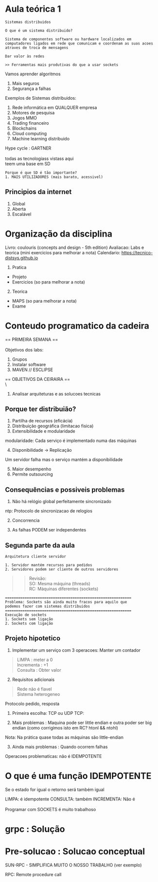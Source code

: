 # Aula teórica 1

```
Sistemas distribuidos

O que é um sistema distribuido?

Sistema de componentes software ou hardware localizados em computadores ligados em rede que comunicam e coordenam as suas acoes atraves de troca de mensagens

Dar valor às redes

>> Ferramentas mais produtivas do que a usar sockets
```
Vamos aprender algoritmos
1. Mais seguros
2. Segurança a falhas


Exemplos de Sistemas distribuidos:
1. Rede informática em QUALQUER empresa
2. Motores de pesquisa
3. Jogos MMO
4. Trading financeiro
5. Blockchains
6. Cloud computing
7. Machine learning distribuido

Hype cycle : GARTNER \
\
todas as tecnologiass vistass aqui \
teem uma base em SD

```
Porque é que SD é tão importante?
1. MAIS UTILIZADORES (mais barato, acessivel)
```

## Principios da internet
1. Global
2. Aberta
3. Escalável

# Organização da disciplina

Livro: coulouris (concepts and design - 5th edition)
Avaliacao: Labs e teorica (mini exercicios para melhorar a nota)
Calendario: https://tecnico-distsys.github.io

1. Pratica
- Projeto
- Exercicios (so para melhorar a nota)

2. Teorica
- MAPS (so para melhorar a nota)
- Exame

# Conteudo programatico da cadeira

== PRIMEIRA SEMANA == \
\
Objetivos dos labs:
1. Grupos
2. Instalar software
3. MAVEN // ESCLIPSE

== OBJETIVOS DA CEIRAIRA == \
\
1. Analisar arquiteturas e as solucoes tecnicas

## Porque ter distribuião?
1. Partilha de recursos (eficácia)
2. Distribuição geográfica (limitacao fisica)
3. Extensibilidade e modularidade

modularidade: Cada serviço é implementado numa das máquinas

4. Disponibilidade -> Replicação

Um servidor falha mas o serviço mantém a disponibilidade

5. Maior desempenho
6. Permite outsourcing

## Consequências e possiveis problemas

1. Não há relógio global perfeitamente sincronizado

ntp: Protocolo de sincronizacao de relogios

2. Concorrencia

3. As falhas PODEM ser independentes


## Segunda parte da aula

```
Arquitetura cliente servidor

1. Servidor mantém recursos para pedidos
2. Servidores podem ser cliente de outros servidores
```

>> Revisão: \
>> SO: Mesma máquina (threads)\
>> RC: Máquinas diferentes (sockets)

```
==========================================================
Problema: Sockets são ainda muito fracos para aquilo que
podemos fazer com sistemas distribuidos
==========================================================
Execução de sockets
1. Sockets sem ligação
2. Sockets com ligação
```

## Projeto hipotetico
1. Implementar um serviço com 3 operacoes: Manter um contador
> LIMPA : meter a 0 \
> Incrementa : +1 \
> Consulta : Obter valor
2. Requisitos adicionais
> Rede não é fiavel \
> Sistema heterogeneo

Protocolo pedido, resposta

1. Primeira escolha: TCP ou UDP
TCP:

2. Mais problemas : Maquina pode ser little endian e outra poder ser big endian
(como corrigimos isto em RC? htonl && ntohl)

Nota: Na prática quase todas as máquinas são little-endian

3. Ainda mais problemas : Quando ocorrem falhas

Operacoes problematicas: não é IDEMPOTENTE

# O que é uma função IDEMPOTENTE
Se o estado for igual o retorno será também igual

LIMPA: é idempotente
CONSULTA: também
INCREMENTA: Não é
\
\
Programar com SOCKETS é muito trabalhoso

# grpc : Solução

# Pre-solucao : Solucao conceptual
SUN-RPC - SIMPLIFICA MUITO O NOSSO TRABALHO
(ver exemplo)

RPC: Remote procedure call
